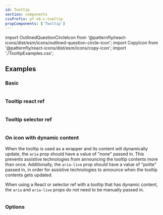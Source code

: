 ```yaml
---
id: Tooltip
section: components
cssPrefix: pf-v6-c-tooltip
propComponents: ['Tooltip']
---
```


import OutlinedQuestionCircleIcon from '@patternfly/react-icons/dist/esm/icons/outlined-question-circle-icon';
import CopyIcon from '@patternfly/react-icons/dist/esm/icons/copy-icon';
import './TooltipExamples.css';

## Examples

### Basic

```ts file="./TooltipBasic.tsx"
```

### Tooltip react ref

```ts file="./TooltipReactRef.tsx"
```

### Tooltip selector ref

```ts file="./TooltipSelectorRef.tsx"
```

### On icon with dynamic content

When the tooltip is used as a wrapper and its content will dynamically update, the `aria` prop should have a value of "none" passed in. This prevents assistive technologies from announcing the tooltip contents more than once. Additionally, the `aria-live` prop should have a value of "polite" passed in, in order for assistive technologies to announce when the tooltip contents gets updated.

When using a React or selector ref with a tooltip that has dynamic content, the `aria` and `aria-live` props do not need to be manually passed in.

```ts file="./TooltipIcon.tsx"
```

### Options

```ts file="./TooltipOptions.tsx"
```
